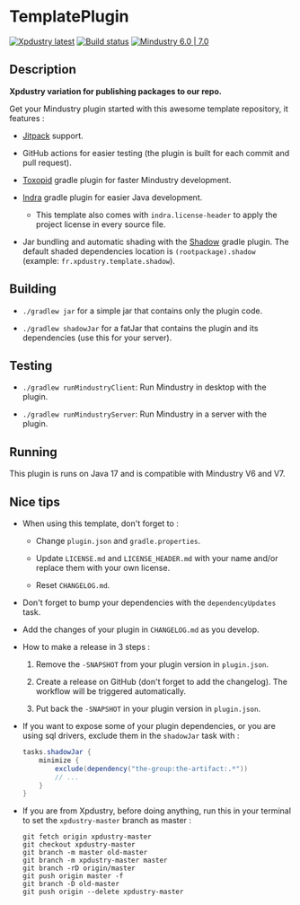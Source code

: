 # TemplatePlugin

[![Xpdustry latest](https://repo.xpdustry.fr/api/badge/latest/snapshots/fr/xpdustry/template-plugin?color=00FFFF&name=TemplatePlugin&prefix=v)](https://github.com/Xpdustry/TemplatePlugin/releases)
[![Build status](https://github.com/Xpdustry/TemplatePlugin/actions/workflows/build.yml/badge.svg?branch=master&event=push)](https://github.com/Xpdustry/TemplatePlugin/actions/workflows/build.yml)
[![Mindustry 6.0 | 7.0 ](https://img.shields.io/badge/Mindustry-6.0%20%7C%207.0-ffd37f)](https://github.com/Anuken/Mindustry/releases)

## Description

**Xpdustry variation for publishing packages to our repo.**

Get your Mindustry plugin started with this awesome template repository, it features :

- [Jitpack](https://jitpack.io/) support.

- GitHub actions for easier testing (the plugin is built for each commit and pull request).

- [Toxopid](https://plugins.gradle.org/plugin/fr.xpdustry.toxopid) gradle plugin for faster
  Mindustry development.

- [Indra](https://plugins.gradle.org/plugin/net.kyori.indra) gradle plugin for easier Java
  development.

  - This template also comes with `indra.license-header` to apply the project license in every source file.

- Jar bundling and automatic shading with the [Shadow](https://imperceptiblethoughts.com/shadow/) gradle plugin.
  The default shaded dependencies location is `(rootpackage).shadow` (example: `fr.xpdustry.template.shadow`).

## Building

- `./gradlew jar` for a simple jar that contains only the plugin code.

- `./gradlew shadowJar` for a fatJar that contains the plugin and its dependencies (use this for
  your server).

## Testing

- `./gradlew runMindustryClient`: Run Mindustry in desktop with the plugin.

- `./gradlew runMindustryServer`: Run Mindustry in a server with the plugin.

## Running

This plugin is runs on Java 17 and is compatible with Mindustry V6 and V7.

## Nice tips

- When using this template, don't forget to :

    - Change `plugin.json` and `gradle.properties`.

    - Update `LICENSE.md` and `LICENSE_HEADER.md` with your name and/or replace them with your own license.

    - Reset `CHANGELOG.md`.

- Don't forget to bump your dependencies with the `dependencyUpdates` task.

- Add the changes of your plugin in `CHANGELOG.md` as you develop.

- How to make a release in 3 steps :

    1. Remove the `-SNAPSHOT` from your plugin version in `plugin.json`.

    2. Create a release on GitHub (don't forget to add the changelog). The workflow will be
       triggered automatically.

    3. Put back the `-SNAPSHOT` in your plugin version in `plugin.json`.

- If you want to expose some of your plugin dependencies, or you are using sql drivers, exclude them in the `shadowJar`
  task with :

  ```gradle
  tasks.shadowJar {
      minimize {
          exclude(dependency("the-group:the-artifact:.*"))
          // ...
      }
  }
  ```

- If you are from Xpdustry, before doing anything, run this in your terminal to set the `xpdustry-master` branch as master :

  ```batch
  git fetch origin xpdustry-master
  git checkout xpdustry-master
  git branch -m master old-master
  git branch -m xpdustry-master master
  git branch -rD origin/master
  git push origin master -f
  git branch -D old-master
  git push origin --delete xpdustry-master
  ```
